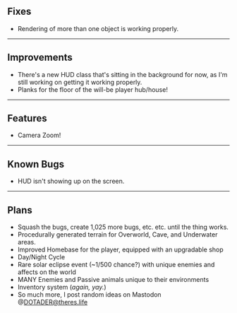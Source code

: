 **Fixes**
-
- Rendering of more than one object is working properly.

***

**Improvements**
-
- There's a new HUD class that's sitting in the background for now, as I'm still working on getting it working properly.
- Planks for the floor of the will-be player hub/house!

***

**Features**
-
- Camera Zoom!

***

**Known Bugs**
-
- HUD isn't showing up on the screen.

***

**Plans**
-
- Squash the bugs, create 1,025 more bugs, etc. etc. until the thing works.
- Procedurally generated terrain for Overworld, Cave, and Underwater areas.
- Improved Homebase for the player, equipped with an upgradable shop
- Day/Night Cycle
- Rare solar eclipse event (~1/500 chance?) with unique enemies and affects on the world
- MANY Enemies and Passive animals unique to their environments
- Inventory system (*again, yay.*)
- So much more, I post random ideas on Mastodon @DOTADER@theres.life